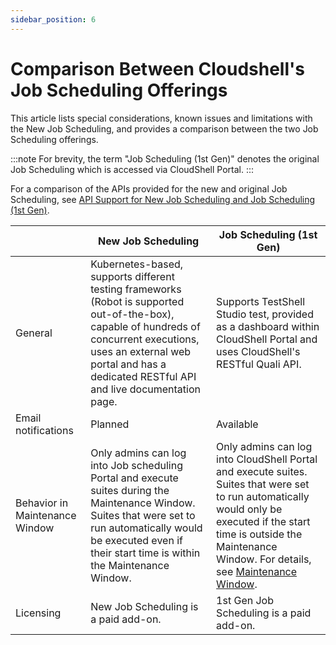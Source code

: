 ```yaml
---
sidebar_position: 6
---
```


# Comparison Between Cloudshell's Job Scheduling Offerings

This article lists special considerations, known issues and limitations with the New Job Scheduling, and provides a comparison between the two Job Scheduling offerings.

:::note
For brevity, the term "Job Scheduling (1st Gen)" denotes the original Job Scheduling which is accessed via CloudShell Portal.
:::

For a comparison of the APIs provided for the new and original Job Scheduling, see [API Support for New Job Scheduling and Job Scheduling (1st Gen)](https://help.quali.com/Online%20Help/0.0/Portal/Content/API/JSS-API/jss-rest-api-comparison.htm).

|   | New Job Scheduling | Job Scheduling (1st Gen) |
| --- | --- | --- |
| General | Kubernetes-based, supports different testing frameworks (Robot is supported out-of-the-box), capable of hundreds of concurrent executions, uses an external web portal and has a dedicated RESTful API and live documentation page. | Supports TestShell Studio test, provided as a dashboard within CloudShell Portal and uses CloudShell's RESTful Quali API. |
| Email notifications | Planned | Available |
| Behavior in Maintenance Window | Only admins can log into Job scheduling Portal and execute suites during the Maintenance Window. Suites that were set to run automatically would be executed even if their start time is within the Maintenance Window. | Only admins can log into CloudShell Portal and execute suites. Suites that were set to run automatically would only be executed if the start time is outside the Maintenance Window. For details, see [Maintenance Window](https://help.quali.com/Online%20Help/0.0/Portal/Content/CSP/MNG/Mng-Mntnc-Wndw.htm). |
| Licensing | New Job Scheduling is a paid add-on. | 1st Gen Job Scheduling is a paid add-on. |